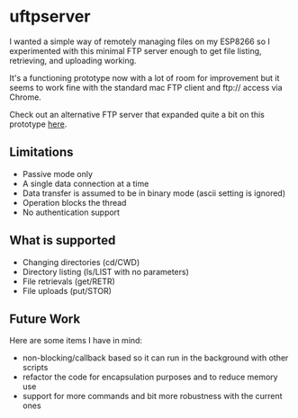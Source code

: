 # uftpserver

I wanted a simple way of remotely managing files on my ESP8266 so I experimented with this minimal FTP server enough to get file listing, retrieving, and uploading working.

It's a functioning prototype now with a lot of room for improvement but it seems to work fine with the standard mac FTP client and ftp:// access via Chrome.

Check out an alternative FTP server that expanded quite a bit on this prototype [here](https://github.com/robert-hh/ESP8266-FTP-Server).

## Limitations
- Passive mode only
- A single data connection at a time
- Data transfer is assumed to be in binary mode (ascii setting is ignored)
- Operation blocks the thread
- No authentication support

## What is supported
- Changing directories (cd/CWD)
- Directory listing (ls/LIST with no parameters)
- File retrievals (get/RETR)
- File uploads (put/STOR) 

## Future Work
Here are some items I have in mind:
- non-blocking/callback based so it can run in the background with other scripts
- refactor the code for encapsulation purposes and to reduce memory use
- support for more commands and bit more robustness with the current ones

